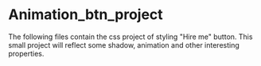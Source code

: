 # Animation_btn_project
The following files contain the css project of styling "Hire me" button. 
This small project will reflect some shadow, animation and other interesting properties.
